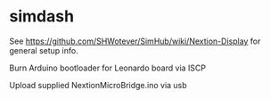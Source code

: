 # simdash
See https://github.com/SHWotever/SimHub/wiki/Nextion-Display for general setup info.

Burn Arduino bootloader for Leonardo board via ISCP

Upload supplied NextionMicroBridge.ino via usb
